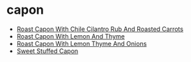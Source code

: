 # capon

 * [Roast Capon With Chile Cilantro Rub And Roasted Carrots](../../index/r/roast-capon-with-chile-cilantro-rub-and-roasted-carrots-104388.json)
 * [Roast Capon With Lemon And Thyme](../../index/r/roast-capon-with-lemon-and-thyme-107968.json)
 * [Roast Capon With Lemon Thyme And Onions](../../index/r/roast-capon-with-lemon-thyme-and-onions-235739.json)
 * [Sweet Stuffed Capon](../../index/s/sweet-stuffed-capon-104677.json)
